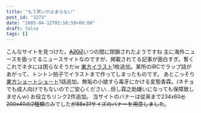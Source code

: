 ```yaml
---
title: "もう笑いが止まらない"
post_id: "3273"
date: "2005-04-12T02:58:59+09:00"
draft: false
tags: []
---
```



こんなサイトを見つけた。~~[AZOZ](http://azoz.org/)~~いつの間に閉鎖されたようですね 主に海外ニュースを扱ってるニュースサイトなのですが、掲載されてる記事が面白すぎ。暫くこれでネタには困らなそうだｗ  [東方イラスト](/3270)1枚追加。某所のIRCでラップ話があがって、トントン拍子でイラストまで作ってしまったものです。 あとこっそり[東方ショートショート](/tag/hentai-korin)1話追加。無垢の小娘すら毒牙にかける変態香霖。(ネチョでも成人向けでもないのでご安心ください…但し霖之助嫌いになっても保障致しませんｗ) お役立ちリンク2件追加。 当サイトのバナーは従来まで234x60~~と200x40の2種類~~のみでした~~が88x31サイズのバナーを用意しました~~。
